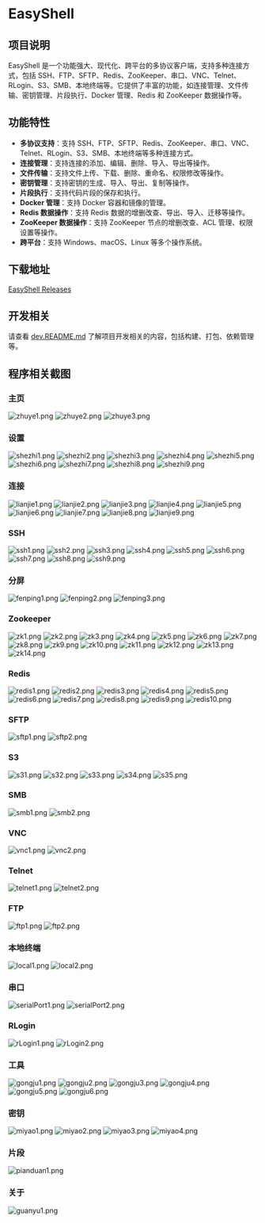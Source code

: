 # EasyShell

## 项目说明
EasyShell 是一个功能强大、现代化、跨平台的多协议客户端，支持多种连接方式，包括 SSH、FTP、SFTP、Redis、ZooKeeper、串口、VNC、Telnet、RLogin、S3、SMB、本地终端等。它提供了丰富的功能，如连接管理、文件传输、密钥管理、片段执行、Docker 管理、Redis 和 ZooKeeper 数据操作等。

## 功能特性
- **多协议支持**：支持 SSH、FTP、SFTP、Redis、ZooKeeper、串口、VNC、Telnet、RLogin、S3、SMB、本地终端等多种连接方式。
- **连接管理**：支持连接的添加、编辑、删除、导入、导出等操作。
- **文件传输**：支持文件上传、下载、删除、重命名、权限修改等操作。
- **密钥管理**：支持密钥的生成、导入、导出、复制等操作。
- **片段执行**：支持代码片段的保存和执行。
- **Docker 管理**：支持 Docker 容器和镜像的管理。
- **Redis 数据操作**：支持 Redis 数据的增删改查、导出、导入、迁移等操作。
- **ZooKeeper 数据操作**：支持 ZooKeeper 节点的增删改查、ACL 管理、权限设置等操作。
- **跨平台**：支持 Windows、macOS、Linux 等多个操作系统。

## 下载地址
[EasyShell Releases](https://gitee.com/oyzh1994/easyshell/releases)

## 开发相关
请查看 [dev.README.md](dev.README.md) 了解项目开发相关的内容，包括构建、打包、依赖管理等。

## 程序相关截图
### 主页
![zhuye1.png](resource/screenshot/zhuye1.png)
![zhuye2.png](resource/screenshot/zhuye2.png)
![zhuye3.png](resource/screenshot/zhuye3.png)

### 设置
![shezhi1.png](resource/screenshot/shezhi1.png)
![shezhi2.png](resource/screenshot/shezhi2.png)
![shezhi3.png](resource/screenshot/shezhi3.png)
![shezhi4.png](resource/screenshot/shezhi4.png)
![shezhi5.png](resource/screenshot/shezhi5.png)
![shezhi6.png](resource/screenshot/shezhi6.png)
![shezhi7.png](resource/screenshot/shezhi7.png)
![shezhi8.png](resource/screenshot/shezhi8.png)
![shezhi9.png](resource/screenshot/shezhi9.png)

### 连接
![lianjie1.png](resource/screenshot/lianjie1.png)
![lianjie2.png](resource/screenshot/lianjie2.png)
![lianjie3.png](resource/screenshot/lianjie3.png)
![lianjie4.png](resource/screenshot/lianjie4.png)
![lianjie5.png](resource/screenshot/lianjie5.png)
![lianjie6.png](resource/screenshot/lianjie6.png)
![lianjie7.png](resource/screenshot/lianjie7.png)
![lianjie8.png](resource/screenshot/lianjie8.png)
![lianjie9.png](resource/screenshot/lianjie9.png)

### SSH
![ssh1.png](resource/screenshot/ssh1.png)
![ssh2.png](resource/screenshot/ssh2.png)
![ssh3.png](resource/screenshot/ssh3.png)
![ssh4.png](resource/screenshot/ssh4.png)
![ssh5.png](resource/screenshot/ssh5.png)
![ssh6.png](resource/screenshot/ssh6.png)
![ssh7.png](resource/screenshot/ssh7.png)
![ssh8.png](resource/screenshot/ssh8.png)
![ssh9.png](resource/screenshot/ssh9.png)

### 分屏
![fenping1.png](resource/screenshot/fenping1.png)
![fenping2.png](resource/screenshot/fenping2.png)
![fenping3.png](resource/screenshot/fenping3.png)

### Zookeeper
![zk1.png](resource/screenshot/zk1.png)
![zk2.png](resource/screenshot/zk2.png)
![zk3.png](resource/screenshot/zk3.png)
![zk4.png](resource/screenshot/zk4.png)
![zk5.png](resource/screenshot/zk5.png)
![zk6.png](resource/screenshot/zk6.png)
![zk7.png](resource/screenshot/zk7.png)
![zk8.png](resource/screenshot/zk8.png)
![zk9.png](resource/screenshot/zk9.png)
![zk10.png](resource/screenshot/zk10.png)
![zk11.png](resource/screenshot/zk11.png)
![zk12.png](resource/screenshot/zk12.png)
![zk13.png](resource/screenshot/zk13.png)
![zk14.png](resource/screenshot/zk14.png)

### Redis
![redis1.png](resource/screenshot/redis1.png)
![redis2.png](resource/screenshot/redis2.png)
![redis3.png](resource/screenshot/redis3.png)
![redis4.png](resource/screenshot/redis4.png)
![redis5.png](resource/screenshot/redis5.png)
![redis6.png](resource/screenshot/redis6.png)
![redis7.png](resource/screenshot/redis7.png)
![redis8.png](resource/screenshot/redis8.png)
![redis9.png](resource/screenshot/redis9.png)
![redis10.png](resource/screenshot/redis10.png)

### SFTP
![sftp1.png](resource/screenshot/sftp1.png)
![sftp2.png](resource/screenshot/sftp2.png)

### S3
![s31.png](resource/screenshot/s31.png)
![s32.png](resource/screenshot/s32.png)
![s33.png](resource/screenshot/s33.png)
![s34.png](resource/screenshot/s34.png)
![s35.png](resource/screenshot/s35.png)

### SMB
![smb1.png](resource/screenshot/smb1.png)
![smb2.png](resource/screenshot/smb2.png)

### VNC
![vnc1.png](resource/screenshot/vnc1.png)
![vnc2.png](resource/screenshot/vnc2.png)

### Telnet
![telnet1.png](resource/screenshot/telnet1.png)
![telnet2.png](resource/screenshot/telnet2.png)

### FTP
![ftp1.png](resource/screenshot/ftp1.png)
![ftp2.png](resource/screenshot/ftp2.png)

### 本地终端
![local1.png](resource/screenshot/local1.png)
![local2.png](resource/screenshot/local2.png)

### 串口
![serialPort1.png](resource/screenshot/serialPort1.png)
![serialPort2.png](resource/screenshot/serialPort2.png)

### RLogin
![rLogin1.png](resource/screenshot/rLogin1.png)
![rLogin2.png](resource/screenshot/rLogin2.png)

### 工具
![gongju1.png](resource/screenshot/gongju1.png)
![gongju2.png](resource/screenshot/gongju2.png)
![gongju3.png](resource/screenshot/gongju3.png)
![gongju4.png](resource/screenshot/gongju4.png)
![gongju5.png](resource/screenshot/gongju5.png)
![gongju6.png](resource/screenshot/gongju6.png)

### 密钥
![miyao1.png](resource/screenshot/miyao1.png)
![miyao2.png](resource/screenshot/miyao2.png)
![miyao3.png](resource/screenshot/miyao3.png)
![miyao4.png](resource/screenshot/miyao4.png)

### 片段
![pianduan1.png](resource/screenshot/pianduan1.png)

### 关于
![guanyu1.png](resource/screenshot/guanyu1.png)